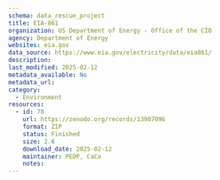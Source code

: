 ```yaml
---
schema: data_rescue_project 
title: EIA-861
organization: US Department of Energy - Office of the CIO
agency: Department of Energy
websites: eia.gov
data_source: https://www.eia.gov/electricity/data/eia861/
description: 
last_modified: 2025-02-12
metadata_available: No
metadata_url: 
category:
  - Environment
resources:
  - id: 78
    url: https://zenodo.org/records/13907096
    format: ZIP
    status: Finished
    size: 2.6
    download_date: 2025-02-12
    maintainer: PEDP, CaCo
    notes: 
---
```

